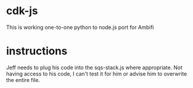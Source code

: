 # cdk-js
This is working one-to-one python to node.js port for Ambifi
# instructions
Jeff needs to plug his code into the sqs-stack.js where appropriate. 
Not having access to his code, I can't test it for him or advise him to overwrite the entire file. 

